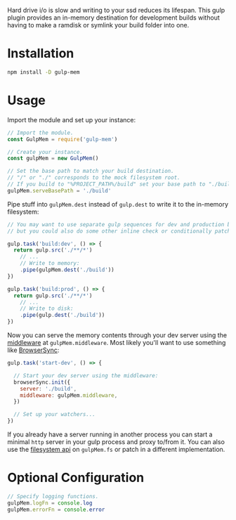 Hard drive i/o is slow and writing to your ssd reduces its lifespan. This gulp plugin provides an in-memory destination for development builds without having to make a ramdisk or symlink your build folder into one.

# Installation

```bash
npm install -D gulp-mem
```

# Usage

Import the module and set up your instance:

```javascript
// Import the module.
const GulpMem = require('gulp-mem')

// Create your instance.
const gulpMem = new GulpMem()

// Set the base path to match your build destination.
// "/" or "./" corresponds to the mock filesystem root.
// If you build to "%PROJECT_PATH%/build" set your base path to "./build".
gulpMem.serveBasePath = './build'
```

Pipe stuff into `gulpMem.dest` instead of `gulp.dest` to write it to the in-memory filesystem:

```javascript
// You may want to use separate gulp sequences for dev and production builds,
// but you could also do some other inline check or conditionally patch the method.

gulp.task('build:dev', () => {
  return gulp.src('./**/*')
    // ...
    // Write to memory:
    .pipe(gulpMem.dest('./build'))
})

gulp.task('build:prod', () => {
  return gulp.src('./**/*')
    // ...
    // Write to disk:
    .pipe(gulp.dest('./build'))
})
```

Now you can serve the memory contents through your dev server using the [middleware](https://github.com/senchalabs/connect#use-middleware) at `gulpMem.middleware`. Most likely you'll want to use something like [BrowserSync](https://www.browsersync.io/):

```javascript
gulp.task('start-dev', () => {

  // Start your dev server using the middleware:
  browserSync.init({
    server: './build',
    middleware: gulpMem.middleware,
  })

  // Set up your watchers...
})
```

If you already have a server running in another process you can start a minimal `http` server in your gulp process and proxy to/from it.
You can also use the [filesystem api](https://nodejs.org/api/fs.html) on `gulpMem.fs` or patch in a different implementation.

# Optional Configuration

```javascript
// Specify logging functions.
gulpMem.logFn = console.log
gulpMem.errorFn = console.error
```
